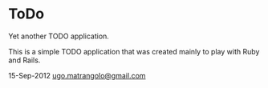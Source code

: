 ToDo
====

Yet another TODO application.

This is a simple TODO application that was created mainly to play with
Ruby and Rails.

15-Sep-2012
ugo.matrangolo@gmail.com
